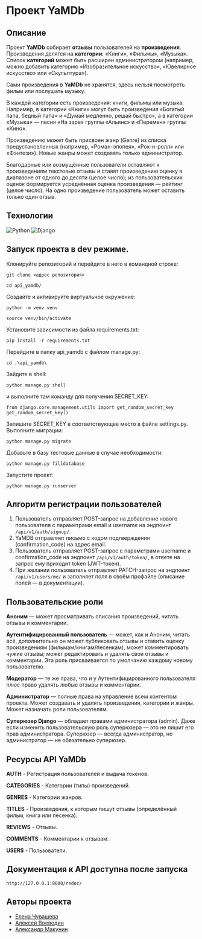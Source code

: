 # Проект YaMDb

## Описание
Проект **YaMDb** собирает **отзывы** пользователей на **произведения**. Произведения делятся на **категории**: «Книги», «Фильмы», «Музыка». Список **категорий** может быть расширен администратором (например, можно добавить категорию «Изобразительное искусство», «Ювелирное искусство» или «Скульптура»).

Сами произведения в **YaMDb** не хранятся, здесь нельзя посмотреть фильм или послушать музыку.

В каждой категории есть произведения: книги, фильмы или музыка. Например, в категории «Книги» могут быть произведения «Богатый папа, бедный папа» и «Думай медленно, решай быстро», а в категории «Музыка» — песня «На заре» группы «Альянс» и «Перемен» группы «Кино».

Произведению может быть присвоен жанр (Genre) из списка предустановленных (например, «Роман-эпопея», «Рок-н-ролл» или «Фэнтези»). Новые жанры может создавать только администратор.

Благодарные или возмущённые пользователи оставляют к произведениям текстовые отзывы и ставят произведению оценку в диапазоне от одного до десяти (целое число); из пользовательских оценок формируется усреднённая оценка произведения — рейтинг (целое число). На одно произведение пользователь может оставить только один отзыв.

## Технологии
![Python](https://www.python.org/static/community_logos/python-logo-generic.svg)
![Django](https://static.djangoproject.com/img/logos/django-logo-positive.svg)

## Запуск проекта в dev режиме.

Клонируйте репозиторий и перейдите в него в командной строке:

```
git clone <адрес репозитория>
```
```
cd api_yamdb/
```

Cоздайте и активируйте виртуальное окружение:
```
python -m venv venv
```
```
source venv/bin/activate
```
Установите зависимости из файла requirements.txt:
```
pip install -r requirements.txt
```
Перейдите в папку api_yamdb с файлом manage.py:
```
cd .\api_yamdb\
```
Зайдите в shell:
```
python manage.py shell
```
и выполните там команду для получения SECRET_KEY:
```
from django.core.management.utils import get_random_secret_key  
get_random_secret_key()
```
Запишите SECRET_KEY в соответствующее место в файле settings.py.
Выполните миграции:
```
python manage.py migrate
```
Добавьте в базу тестовые данные в случае необходимости:
```
python manage.py filldatabase
```
Запустите проект:
```
python manage.py runserver
```

## Алгоритм регистрации пользователей

1. Пользователь отправляет POST-запрос на добавление нового пользователя с параметрами email и username на эндпоинт ```/api/v1/auth/signup/```.
2. YaMDB отправляет письмо с кодом подтверждения (confirmation_code) на адрес email.
3. Пользователь отправляет POST-запрос с параметрами username и confirmation_code на эндпоинт ```/api/v1/auth/token/```, в ответе на запрос ему приходит token (JWT-токен).
4. При желании пользователь отправляет PATCH-запрос на эндпоинт ```/api/v1/users/me/``` и заполняет поля в своём профайле (описание полей — в документации).

## Пользовательские роли
**Аноним** — может просматривать описания произведений, читать отзывы и комментарии.

**Аутентифицированный пользователь** — может, как и Аноним, читать всё, дополнительно он может публиковать отзывы и ставить оценку произведениям (фильмам/книгам/песенкам), может комментировать чужие отзывы; может редактировать и удалять свои отзывы и комментарии. Эта роль присваивается по умолчанию каждому новому пользователю.

**Модератор** — те же права, что и у Аутентифицированного пользователя плюс право удалять любые отзывы и комментарии.

**Администратор** — полные права на управление всем контентом проекта. Может создавать и удалять произведения, категории и жанры. Может назначать роли пользователям.

**Суперюзер Django** — обладает правами администратора (admin). Даже если изменить пользовательскую роль суперюзера — это не лишит его прав администратора. Суперюзер — всегда администратор, но администратор — не обязательно суперюзер.

## Ресурсы API YaMDb

**AUTH** - Регистрация пользователей и выдача токенов.

**CATEGORIES** - Категории (типы) произведений.

**GENRES** - Категории жанров.

**TITLES** - Произведения, к которым пишут отзывы (определённый фильм, книга или песенка).

**REVIEWS** - Отзывы.

**COMMENTS** - Комментарии к отзывам.

**USERS** - Пользователи.

## Документация к API доступна после запуска
```
http://127.0.0.1:8000/redoc/
```


## Авторы проекта

- [Елена Чувашева](https://github.com/ElenaChuvasheva)
- [Алексей Воеводин](https://github.com/voevoda173)
- [Александр Макунин](https://github.com/madmas11)
